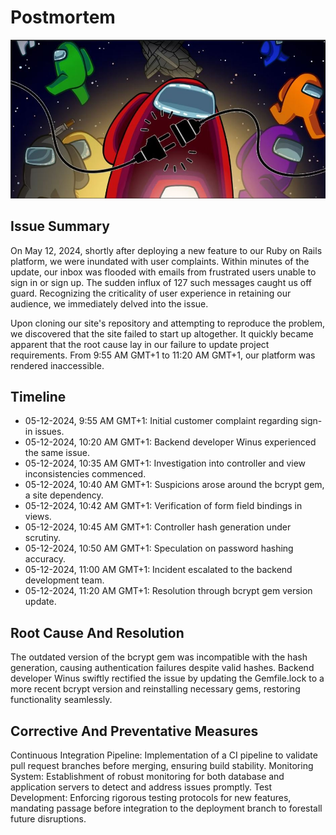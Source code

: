 ﻿# Postmortem

![Oppps!!!](postmortem.JPG)

## Issue Summary
On May 12, 2024, shortly after deploying a new feature to our Ruby on Rails platform, we were inundated with user complaints. Within minutes of the update, our inbox was flooded with emails from frustrated users unable to sign in or sign up. The sudden influx of 127 such messages caught us off guard. Recognizing the criticality of user experience in retaining our audience, we immediately delved into the issue.

Upon cloning our site's repository and attempting to reproduce the problem, we discovered that the site failed to start up altogether. It quickly became apparent that the root cause lay in our failure to update project requirements. From 9:55 AM GMT+1 to 11:20 AM GMT+1, our platform was rendered inaccessible.


## Timeline

+ 05-12-2024, 9:55 AM GMT+1: Initial customer complaint regarding sign-in issues.
+ 05-12-2024, 10:20 AM GMT+1: Backend developer Winus experienced the same issue.
+ 05-12-2024, 10:35 AM GMT+1: Investigation into controller and view inconsistencies commenced.
+ 05-12-2024, 10:40 AM GMT+1: Suspicions arose around the bcrypt gem, a site dependency.
+ 05-12-2024, 10:42 AM GMT+1: Verification of form field bindings in views.
+ 05-12-2024, 10:45 AM GMT+1: Controller hash generation under scrutiny.
+ 05-12-2024, 10:50 AM GMT+1: Speculation on password hashing accuracy.
+ 05-12-2024, 11:00 AM GMT+1: Incident escalated to the backend development team.
+ 05-12-2024, 11:20 AM GMT+1: Resolution through bcrypt gem version update.

## Root Cause And Resolution

The outdated version of the bcrypt gem was incompatible with the hash generation, causing authentication failures despite valid hashes. Backend developer Winus swiftly rectified the issue by updating the Gemfile.lock to a more recent bcrypt version and reinstalling necessary gems, restoring functionality seamlessly.

## Corrective And Preventative Measures

Continuous Integration Pipeline: Implementation of a CI pipeline to validate pull request branches before merging, ensuring build stability.
Monitoring System: Establishment of robust monitoring for both database and application servers to detect and address issues promptly.
Test Development: Enforcing rigorous testing protocols for new features, mandating passage before integration to the deployment branch to forestall future disruptions.